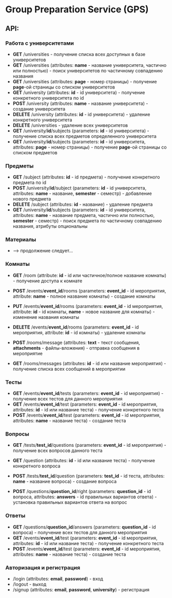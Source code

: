 # Group Preparation Service (GPS)

## API:
  ### Работа с университетами
  * **GET** /universities - получение списка всех доступных в базе университетов
  * **GET** /universities (attributes: **name** - название университета, частично или полностью) - поиск университетов по частичному совпадению названия
  * **GET** /universities (attributes: **page** - номер страницы) - получение **page**-ой страницы со списком университетов
  * **GET** /university (attributes: **id** - id университета) - получение конкретного университета по id
  * **POST** /university (attributes: **name** - название университета) - создание университета
  * **DELETE** /university (attributes: **id** - id университета) - удаление конкретного университета
  * **DELETE** /universities - удаление всех университетов
  * **GET** /university/**id**/subjects (parameters: **id** - id университета) - получение списка всех предметов определенного университета
  * **GET** /university/**id**/subjects (parameters: **id** - id университета, attributes: **page** - номер страницы) - получение **page**-ой страницы со списком предметов
  
### Предметы
  * **GET** /subject (attributes: **id** - id предмета) - получение конкретного предмета по id
  * **POST** /university/**id**/subject (parameters: **id** - id университета, attributes: **name** - название, **semester** - семестр) - добавление нового предмета
  * **DELETE** /subject (attributes: **id** - название) - удаление предмета
  * **GET** /university/**id**/subjects (parameters: **id** - id университета, attributes: **name** - название предмета, частично или полностью, **semester** - семестр) - поиск предмета по частичному совпадению названия, атрибуты опциональны
  
### Материалы
  * --> продолжение следует...
  
### Комнаты
  * **GET** /room (attribute: **id** - id или частичное/полное название комнаты) - получение доступа к комнате
  * **POST** /events/**event_id**/rooms (parameters: **event_id** - id мероприятия, attribute: **name** - полное название комнаты) - создание комнаты
  * **PUT** /events/**event_id**/rooms (parameters: **event_id** - id мероприятия, attribute: **id** - id комнаты, **name** - новое название для комнаты) - изменение названия комнаты
  * **DELETE** /events/**event_id**/rooms (parameters: **event_id** - id мероприятия, attribute: **id** - id комнаты) - удаление комнаты
  
  * **POST** /rooms/message (attributes: **text** - текст сообщения, **attachments** - файлы-вложения) - отправка сообщения в мероприятие
  * **GET** /rooms/messages (attributes: **id** - id или название мероприятия) - получение списка всех сообщений в мероприятии
  
### Тесты
  * **GET** /events/**event_id**/tests (parameters: **event_id** - id мероприятия) - получение всех тестов для данного мероприятия
  * **GET** /events/**event_id**/test (parameters: **event_id** - id мероприятия, attributes: **id** - id или название теста) - получение конкретного теста
  * **POST** /events/**event_id**/test (parameters: **event_id** - id мероприятия, attributes: **name** - название теста) - создание теста
  
### Вопросы
  * **GET** /tests/**test_id**/questions (parameters: **event_id** - id мероприятия) - получение всех вопросов данного теста
  * **GET** /question (attributes: **id** - id или название теста) - получение конкретного вопроса
  
  * **POST** /tests/**test_id**/question (parameters: **test_id** - id теста, attributes: **name** - название вопроса) - создание вопроса
  
  * **POST** /questions/**question_id**/right (parameters: **question_id** - id вопроса, attributes: **answers** - id правильных вариантов ответа) - установка правильных вариантов ответа на вопрос
  
 ### Ответы
  * **GET** /questions/**question_id**/answers (parameters: **question_id** - id вопроса) - получение всех тестов для данного мероприятия
  * **GET** /events/**event_id**/test (parameters: **event_id** - id мероприятия, attributes: **id** - id или название теста) - получение конкретного теста
  * **POST** /events/**event_id**/test (parameters: **event_id** - id мероприятия, attributes: **name** - название теста) - создание теста

### Авторизация и регистрация
  * /login (attributes: **email**, **password**) - вход 
  * /logout - выход
  * /signup (attributes: **email**, **password**, **university**) - регистрация 
